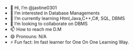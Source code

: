 - 👋 Hi, I’m @jastine0301
- 👀 I’m interested in Database Managements
- 🌱 I’m currently learning Html,Java,C++,C#, SQL, DBMS
- 💞️ I’m looking to collaborate on DBMS
- 📫 How to reach me D.M
- 😄 Pronouns: N/A
- ⚡ Fun fact: Im fast learner for One On One Learning Way.

<!---
jastine0301/jastine0301 is a ✨ special ✨ repository because its `README.md` (this file) appears on your GitHub profile.
You can click the Preview link to take a look at your changes.
--->
